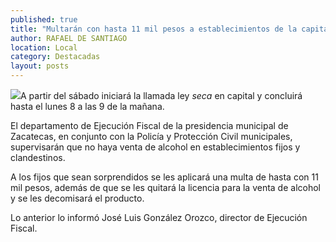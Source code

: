 ```yaml
---
published: true
title: "Multarán con hasta 11 mil pesos a establecimientos de la capital que violen ley 'seca' "
author: RAFAEL DE SANTIAGO
location: Local
category: Destacadas
layout: posts
---
```


![](http://i.imgur.com/eojc3OLm.jpg)A partir del sábado iniciará la llamada ley _seca_ en capital y concluirá hasta el lunes 8 a las 9 de la mañana.

El departamento de Ejecución Fiscal de la presidencia municipal de Zacatecas, en conjunto con la Policía y Protección Civil municipales, supervisarán que no haya venta de alcohol en establecimientos fijos y clandestinos. 

A los fijos que sean sorprendidos se les aplicará una multa de hasta con 11 mil pesos, además de que se les quitará la licencia para la venta de alcohol y se les decomisará el producto.

Lo anterior lo informó José Luis González Orozco, director de Ejecución Fiscal.

